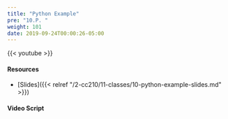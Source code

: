 ```yaml
---
title: "Python Example"
pre: "10.P. "
weight: 101
date: 2019-09-24T00:00:26-05:00
---
```


{{< youtube  >}}

#### Resources

* [Slides]({{< relref "/2-cc210/11-classes/10-python-example-slides.md" >}})

#### Video Script
